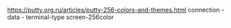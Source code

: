 https://putty.org.ru/articles/putty-256-colors-and-themes.html
connection - data  - terminal-type screen-256color
